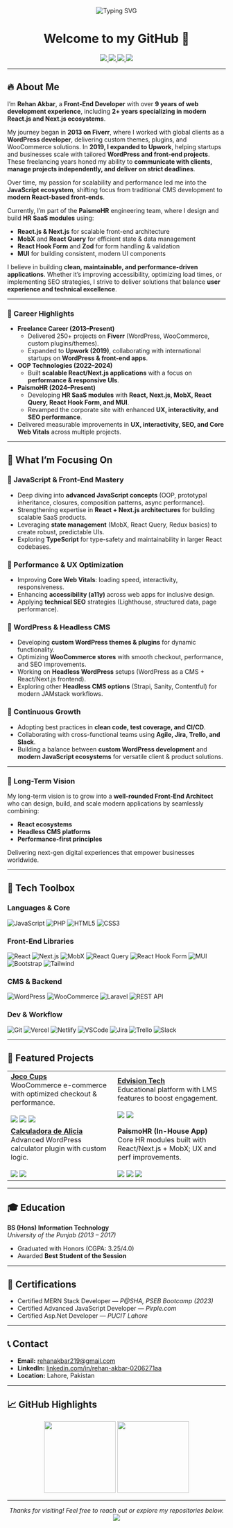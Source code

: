 <!-- Banner / Typing Intro -->
<p align="center">
  <img src="https://readme-typing-svg.demolab.com?font=Fira+Code&size=28&duration=2800&pause=900&color=48C9B0&center=true&vCenter=true&width=850&lines=Hi%2C+I'm+Rehan+Akbar+%7C+Front-End+Developer;React.js+%7C+Next.js+%7C+WordPress;Building+scalable+HR+SaaS+modules+at+PaismoHR;Clean+UI%2C+Performance%2C+SEO" alt="Typing SVG" />
</p>

<h1 align="center">Welcome to my GitHub 👋</h1>

<p align="center">
  <a href="mailto:rehanakbar219@gmail.com">
    <img src="https://img.shields.io/badge/Email-rehanakbar219%40gmail.com-1abc9c?style=for-the-badge&logo=gmail&logoColor=white" />
  </a>
  <a href="https://www.linkedin.com/in/rehan-akbar-0206271aa" target="_blank">
    <img src="https://img.shields.io/badge/LinkedIn-Rehan%20Akbar-0a66c2?style=for-the-badge&logo=linkedin&logoColor=white" />
  </a>
  <a href="https://github.com/MrDev001" target="_blank">
    <img src="https://img.shields.io/badge/GitHub-MrDev001-333?style=for-the-badge&logo=github" />
  </a>
  <img src="https://komarev.com/ghpvc/?username=MrDev001&label=Profile%20Views&color=1abc9c&style=for-the-badge" />
</p>

---

## 🔥 About Me  

I’m **Rehan Akbar**, a **Front-End Developer** with over **9 years of web development experience**, including **2+ years specializing in modern React.js and Next.js ecosystems**.  

My journey began in **2013 on Fiverr**, where I worked with global clients as a **WordPress developer**, delivering custom themes, plugins, and WooCommerce solutions. In **2019, I expanded to Upwork**, helping startups and businesses scale with tailored **WordPress and front-end projects**. These freelancing years honed my ability to **communicate with clients, manage projects independently, and deliver on strict deadlines**.  

Over time, my passion for scalability and performance led me into the **JavaScript ecosystem**, shifting focus from traditional CMS development to **modern React-based front-ends**.  

Currently, I’m part of the **PaismoHR** engineering team, where I design and build **HR SaaS modules** using:  
- **React.js & Next.js** for scalable front-end architecture  
- **MobX** and **React Query** for efficient state & data management  
- **React Hook Form** and **Zod** for form handling & validation  
- **MUI** for building consistent, modern UI components  

I believe in building **clean, maintainable, and performance-driven applications**. Whether it’s improving accessibility, optimizing load times, or implementing SEO strategies, I strive to deliver solutions that balance **user experience and technical excellence**.  

---

### 🧭 Career Highlights  
- **Freelance Career (2013–Present)**
  - Delivered 250+ projects on **Fiverr** (WordPress, WooCommerce, custom plugins/themes).
  - Expanded to **Upwork (2019)**, collaborating with international startups on **WordPress & front-end apps**.
- **OOP Technologies (2022–2024)**
  - Built **scalable React/Next.js applications** with a focus on **performance & responsive UIs**.
- **PaismoHR (2024–Present)**  
  - Developing **HR SaaS modules** with **React, Next.js, MobX, React Query, React Hook Form, and MUI**.  
  - Revamped the corporate site with enhanced **UX, interactivity, and SEO performance**.  
- Delivered measurable improvements in **UX, interactivity, SEO, and Core Web Vitals** across multiple projects.  

---

## 🎯 What I’m Focusing On

### 🔹 JavaScript & Front-End Mastery  
- Deep diving into **advanced JavaScript concepts** (OOP, prototypal inheritance, closures, composition patterns, async performance).  
- Strengthening expertise in **React + Next.js architectures** for building scalable SaaS products.  
- Leveraging **state management** (MobX, React Query, Redux basics) to create robust, predictable UIs.  
- Exploring **TypeScript** for type-safety and maintainability in larger React codebases.  

### 🔹 Performance & UX Optimization  
- Improving **Core Web Vitals**: loading speed, interactivity, responsiveness.  
- Enhancing **accessibility (a11y)** across web apps for inclusive design.  
- Applying **technical SEO** strategies (Lighthouse, structured data, page performance).  

### 🔹 WordPress & Headless CMS  
- Developing **custom WordPress themes & plugins** for dynamic functionality.  
- Optimizing **WooCommerce stores** with smooth checkout, performance, and SEO improvements.  
- Working on **Headless WordPress** setups (WordPress as a CMS + React/Next.js frontend).  
- Exploring other **Headless CMS options** (Strapi, Sanity, Contentful) for modern JAMstack workflows.  

### 🔹 Continuous Growth  
- Adopting best practices in **clean code, test coverage, and CI/CD**.  
- Collaborating with cross-functional teams using **Agile, Jira, Trello, and Slack**.  
- Building a balance between **custom WordPress development** and **modern JavaScript ecosystems** for versatile client & product solutions.  

---

### 🎯 Long-Term Vision  
My long-term vision is to grow into a **well-rounded Front-End Architect** who can design, build, and scale modern applications by seamlessly combining:  
- **React ecosystems**  
- **Headless CMS platforms**  
- **Performance-first principles**  

Delivering next-gen digital experiences that empower businesses worldwide.  

---

## 🧰 Tech Toolbox

### Languages & Core
![JavaScript](https://img.shields.io/badge/JavaScript-ES6%2B-F7DF1E?style=for-the-badge&logo=javascript&logoColor=000)
![PHP](https://img.shields.io/badge/PHP-7%2B-777BB4?style=for-the-badge&logo=php&logoColor=white)
![HTML5](https://img.shields.io/badge/HTML5-E34F26?style=for-the-badge&logo=html5&logoColor=white)
![CSS3](https://img.shields.io/badge/CSS3-1572B6?style=for-the-badge&logo=css3&logoColor=white)

### Front-End Libraries
![React](https://img.shields.io/badge/React-61DAFB?style=for-the-badge&logo=react&logoColor=000)
![Next.js](https://img.shields.io/badge/Next.js-000?style=for-the-badge&logo=nextdotjs&logoColor=white)
![MobX](https://img.shields.io/badge/MobX-FF9955?style=for-the-badge&logo=mobx&logoColor=white)
![React Query](https://img.shields.io/badge/React%20Query-FF4154?style=for-the-badge&logo=reactquery&logoColor=white)
![React Hook Form](https://img.shields.io/badge/React%20Hook%20Form-EC5990?style=for-the-badge&logo=reacthookform&logoColor=white)
![MUI](https://img.shields.io/badge/MUI-007FFF?style=for-the-badge&logo=mui&logoColor=white)
![Bootstrap](https://img.shields.io/badge/Bootstrap-7952B3?style=for-the-badge&logo=bootstrap&logoColor=white)
![Tailwind](https://img.shields.io/badge/Tailwind-38B2AC?style=for-the-badge&logo=tailwindcss&logoColor=white)

### CMS & Backend
![WordPress](https://img.shields.io/badge/WordPress-21759B?style=for-the-badge&logo=wordpress&logoColor=white)
![WooCommerce](https://img.shields.io/badge/WooCommerce-96588A?style=for-the-badge&logo=woocommerce&logoColor=white)
![Laravel](https://img.shields.io/badge/Laravel-FF2D20?style=for-the-badge&logo=laravel&logoColor=white)
![REST API](https://img.shields.io/badge/REST-02569B?style=for-the-badge&logo=postman&logoColor=white)

### Dev & Workflow
![Git](https://img.shields.io/badge/Git-F05032?style=for-the-badge&logo=git&logoColor=white)
![Vercel](https://img.shields.io/badge/Vercel-000?style=for-the-badge&logo=vercel&logoColor=white)
![Netlify](https://img.shields.io/badge/Netlify-00C7B7?style=for-the-badge&logo=netlify&logoColor=white)
![VSCode](https://img.shields.io/badge/VS%20Code-007ACC?style=for-the-badge&logo=visualstudiocode&logoColor=white)
![Jira](https://img.shields.io/badge/Jira-2684FF?style=for-the-badge&logo=jira&logoColor=white)
![Trello](https://img.shields.io/badge/Trello-0052CC?style=for-the-badge&logo=trello&logoColor=white)
![Slack](https://img.shields.io/badge/Slack-4A154B?style=for-the-badge&logo=slack&logoColor=white)

---

## 🧩 Featured Projects
<table>
  <tr>
    <td>
      <b><a href="https://jococups.com/" target="_blank">Joco Cups</a></b><br/>
      WooCommerce e-commerce with optimized checkout & performance.
      <br/><br/>
      <img src="https://img.shields.io/badge/WordPress-21759B?style=flat&logo=wordpress&logoColor=white"/>
      <img src="https://img.shields.io/badge/WooCommerce-96588A?style=flat&logo=woocommerce&logoColor=white"/>
      <img src="https://img.shields.io/badge/PHP-777BB4?style=flat&logo=php&logoColor=white"/>
    </td>
    <td>
      <b><a href="https://edvision.tech/" target="_blank">Edvision Tech</a></b><br/>
      Educational platform with LMS features to boost engagement.
      <br/><br/>
      <img src="https://img.shields.io/badge/WordPress-21759B?style=flat&logo=wordpress&logoColor=white"/>
      <img src="https://img.shields.io/badge/SEO-34A853?style=flat&logo=google&logoColor=white"/>
    </td>
  </tr>
  <tr>
    <td>
      <b><a href="https://calculadora-de-alicia.es/" target="_blank">Calculadora de Alicia</a></b><br/>
      Advanced WordPress calculator plugin with custom logic.
      <br/><br/>
      <img src="https://img.shields.io/badge/Plugin-000?style=flat&logo=wordpress&logoColor=white"/>
      <img src="https://img.shields.io/badge/JavaScript-F7DF1E?style=flat&logo=javascript&logoColor=000"/>
    </td>
    <td>
      <b>PaismoHR (In-House App)</b><br/>
      Core HR modules built with React/Next.js + MobX; UX and perf improvements.
      <br/><br/>
      <img src="https://img.shields.io/badge/React-61DAFB?style=flat&logo=react&logoColor=000"/>
      <img src="https://img.shields.io/badge/Next.js-000?style=flat&logo=nextdotjs&logoColor=white"/>
      <img src="https://img.shields.io/badge/MobX-FF9955?style=flat&logo=mobx&logoColor=white"/>
    </td>
  </tr>
</table>

---

## 🎓 Education  

**BS (Hons) Information Technology**  
*University of the Punjab (2013 – 2017)*  
- Graduated with Honors (CGPA: 3.25/4.0)  
- Awarded **Best Student of the Session**  

---

## 📜 Certifications  

- Certified MERN Stack Developer — *P@SHA, PSEB Bootcamp (2023)*  
- Certified Advanced JavaScript Developer — *Pirple.com*  
- Certified Asp.Net Developer — *PUCIT Lahore*  

---

## 📞 Contact
- **Email:** <a href="mailto:rehanakbar219@gmail.com">rehanakbar219@gmail.com</a>  
- **LinkedIn:** <a href="https://www.linkedin.com/in/rehan-akbar-0206271aa" target="_blank">linkedin.com/in/rehan-akbar-0206271aa</a>  
- **Location:** Lahore, Pakistan  

---

## 📈 GitHub Highlights
<p align="center">
  <img src="https://github-readme-stats.vercel.app/api?username=MrDev001&show_icons=true&theme=tokyonight&hide_border=true" height="165" />
  <img src="https://github-readme-stats.vercel.app/api/top-langs/?username=MrDev001&layout=compact&theme=tokyonight&hide_border=true" height="165" />
</p>

---

<p align="center">
  <i>Thanks for visiting! Feel free to reach out or explore my repositories below.</i><br/>
  <img src="https://capsule-render.vercel.app/api?type=waving&color=1abc9c&height=90&section=footer"/>
</p>
